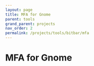 ```yaml
---
layout: page
title: MFA for Gnome
parent: tools
grand_parent: projects
nav_order: 2
permalink: /projects/tools/bitbar/mfa
---
```


# MFA for Gnome

